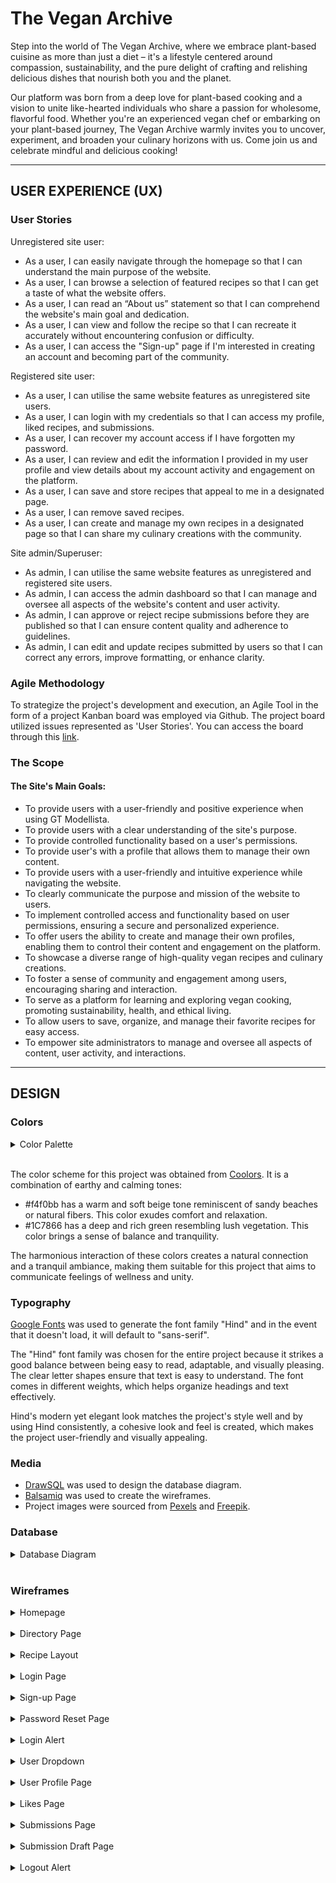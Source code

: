 # **The Vegan Archive**

Step into the world of The Vegan Archive, where we embrace plant-based cuisine as more than just a diet – it's a lifestyle centered around compassion, sustainability, and the pure delight of crafting and relishing delicious dishes that nourish both you and the planet.

Our platform was born from a deep love for plant-based cooking and a vision to unite like-hearted individuals who share a passion for wholesome, flavorful food. Whether you're an experienced vegan chef or embarking on your plant-based journey, The Vegan Archive warmly invites you to uncover, experiment, and broaden your culinary horizons with us. Come join us and celebrate mindful and delicious cooking!

<hr>

## **USER EXPERIENCE (UX)**

### **User Stories**

Unregistered site user:

- As a user, I can easily navigate through the homepage so that I can understand the main purpose of the website.
- As a user, I can browse a selection of featured recipes so that I can get a taste of what the website offers.
- As a user, I can read an “About us” statement so that I can comprehend the website's main goal and dedication.
- As a user, I can view and follow the recipe so that I can recreate it accurately without encountering confusion or difficulty.
- As a user, I can access the "Sign-up" page if I'm interested in creating an account and becoming part of the community.

Registered site user:

- As a user, I can utilise the same website features as unregistered site users.
- As a user, I can login with my credentials so that I can access my profile, liked recipes, and submissions.
- As a user, I can recover my account access if I have forgotten my password.
- As a user, I can review and edit the information I provided in my user profile and view details about my account activity and engagement on the platform.
- As a user, I can save and store recipes that appeal to me in a designated page.
- As a user, I can remove saved recipes.
- As a user, I can create and manage my own recipes in a designated page so that I can share my culinary creations with the community.

Site admin/Superuser:

- As admin, I can utilise the same website features as unregistered and registered site users.
- As admin, I can access the admin dashboard so that I can manage and oversee all aspects of the website's content and user activity.
- As admin, I can approve or reject recipe submissions before they are published so that I can ensure content quality and adherence to guidelines.
- As admin, I can edit and update recipes submitted by users so that I can correct any errors, improve formatting, or enhance clarity.

### **Agile Methodology**

To strategize the project's development and execution, an Agile Tool in the form of a project Kanban board was employed via Github. The project board utilized issues represented as 'User Stories'. You can access the board through this [link](https://github.com/users/IanaLois/projects/3).

### **The Scope**

#### **The Site's Main Goals:**

- To provide users with a user-friendly and positive experience when using GT Modellista.
- To provide users with a clear understanding of the site's purpose.
- To provide controlled functionality based on a user's permissions.
- To provide user's with a profile that allows them to manage their own content.
- To provide users with a user-friendly and intuitive experience while navigating the website.
- To clearly communicate the purpose and mission of the website to users.
- To implement controlled access and functionality based on user permissions, ensuring a secure and personalized experience.
- To offer users the ability to create and manage their own profiles, enabling them to control their content and engagement on the platform.
- To showcase a diverse range of high-quality vegan recipes and culinary creations.
- To foster a sense of community and engagement among users, encouraging sharing and interaction.
- To serve as a platform for learning and exploring vegan cooking, promoting sustainability, health, and ethical living.
- To allow users to save, organize, and manage their favorite recipes for easy access.
- To empower site administrators to manage and oversee all aspects of content, user activity, and interactions.

<hr>

## **DESIGN**

### **Colors**

<details>
<summary>Color Palette</summary>

<br>

<img src="media/tva-color-palette.png" alt="Color Palette" width="45%" height="45%">

</details>

<br>

The color scheme for this project was obtained from [Coolors](https://coolors.co/).
It is a combination of earthy and calming tones:

- #f4f0bb has a warm and soft beige tone reminiscent of sandy beaches or natural fibers. This color exudes comfort and relaxation.
- #1C7866 has a deep and rich green resembling lush vegetation. This color brings a sense of balance and tranquility.

The harmonious interaction of these colors creates a natural connection and a tranquil ambiance, making them suitable for this project that aims to communicate feelings of wellness and unity.

### **Typography**

[Google Fonts](https://fonts.google.com/) was used to generate the font family "Hind" and in the event that it doesn't load, it will default to "sans-serif".

The "Hind" font family was chosen for the entire project because it strikes a good balance between being easy to read, adaptable, and visually pleasing. The clear letter shapes ensure that text is easy to understand. The font comes in different weights, which helps organize headings and text effectively.

Hind's modern yet elegant look matches the project's style well and by using Hind consistently, a cohesive look and feel is created, which makes the project user-friendly and visually appealing.

### **Media**

- [DrawSQL](https://drawsql.app/diagrams) was used to design the database diagram.
- [Balsamiq](https://balsamiq.com/) was used to create the wireframes.
- Project images were sourced from [Pexels](https://www.pexels.com/) and [Freepik](https://www.freepik.com/).

### **Database**

<details>
<summary>Database Diagram</summary>

<br>

<img src="media/tva-database-diagram.png" alt="Database Diagram" width="65%" height="65%">

</details>

<br>

### **Wireframes**

<details>
<summary>Homepage</summary>

<br>

<img src="media/wireframes/homepage.png" alt="Homepage" width="60%" height="60%">

</details>

<br>

<details>
<summary>Directory Page</summary>

<br>

<img src="media/wireframes/directory.png" alt="Directory" width="60%" height="60%">

</details>

<br>

<details>
<summary>Recipe Layout</summary>

<br>

<img src="media/wireframes/recipe-layout.png" alt="Recipe Layout" width="60%" height="60%">

</details>

<br>

<details>
<summary>Login Page</summary>

<br>

<img src="media/wireframes/login.png" alt="Login" width="60%" height="60%">

</details>

<br>

<details>
<summary>Sign-up Page</summary>

<br>

<img src="media/wireframes/sign-up.png" alt="Sign-up" width="60%" height="60%">

</details>

<br>

<details>
<summary>Password Reset Page</summary>

<br>

<img src="media/wireframes/password-reset.png" alt="Password Reset" width="60%" height="60%">

</details>

<br>

<details>
<summary>Login Alert</summary>

<br>

<img src="media/wireframes/login-alert.png" alt="Login Alert" width="60%" height="60%">

</details>

<br>

<details>
<summary>User Dropdown</summary>

<br>

<img src="media/wireframes/dropdown.png" alt="Dropdown" width="60%" height="60%">

</details>

<br>

<details>
<summary>User Profile Page</summary>

<br>

<img src="media/wireframes/user-profile.png" alt="User Profile" width="60%" height="60%">

</details>

<br>

<details>
<summary>Likes Page</summary>

<br>

<img src="media/wireframes/likes.png" alt="Likes" width="60%" height="60%">

</details>

<br>

<details>
<summary>Submissions Page</summary>

<br>

<img src="media/wireframes/submissions.png" alt="Submissions" width="60%" height="60%">

</details>

<br>

<details>
<summary>Submission Draft Page</summary>

<br>

<img src="media/wireframes/submission-draft.png" alt="Submission Draft" width="60%" height="60%">

</details>

<br>

<details>
<summary>Logout Alert</summary>

<br>

<img src="media/wireframes/logout-alert.png" alt="Logout Alert" width="60%" height="60%">

</details>

<br>
